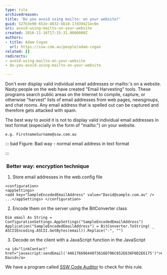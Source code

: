 ```yaml
---
type: rule
archivedreason: 
title: 'Do you avoid using mailto: on your website?'
guid: 527b3e90-652e-4832-bb18-17d39421ec0e
uri: avoid-using-mailto-on-your-website
created: 2016-11-16T17:15:31.0000000Z
authors:
- title: Adam Cogan
  url: https://ssw.com.au/people/adam-cogan
related: []
redirects:
- avoid-using-mailto-on-your-website
- do-you-avoid-using-mailto-on-your-website

---
```


Don't ever display valid individual email addresses or mailto:'s on a website. Nasty people on the web have created "Email Harvesting" tools. These programs search public areas on the Internet to compile, capture, or otherwise "harvest" lists of email addresses from web pages, newsgroups, and chat rooms. Any email address that is spelled out can be captured and therefore gets attacked with spam.

The best way to avoid it is not to display valid individual email addresses in text format (especially in the form of "mailto:") on your website.

<!--endintro-->





```
e.g. FirstnameSurname@ssw.com.au
```




::: bad
Figure: Bad way - normal email address in text format

:::

###  Better way: encryption technique 

1. Store email addresses in the web.config file



```
<configuration> 
<appSettings> 
<add key="SampleEncodedEmailAddress" value="David@sample.com.au" /> ...</appSettings> </configuration>
```


2. Encode them on the server using the BitConverter class



```
Dim email As String = ConfigurationSettings.AppSettings("SampleEncodedEmailAddress") Application("SampleEncodedEmailAddress") = BitConverter.ToString( _ ASCIIEncoding.ASCII.GetBytes(email)).Replace("-", "")
```


3. Decode on the client with a JavaScript function in the JavaScript



```
<a id="linkContact" href="javascript:sendEmail('44617669644073616D706C652E636F6D2E6175')">CONTACT David</a>
```




We have a program called [SSW Code Auditor](https&#58;//www.ssw.com.au/ssw/CodeAuditor/) to check for this rule.

